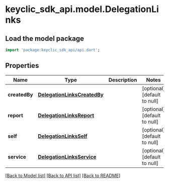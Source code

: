 # keyclic_sdk_api.model.DelegationLinks

## Load the model package
```dart
import 'package:keyclic_sdk_api/api.dart';
```

## Properties
Name | Type | Description | Notes
------------ | ------------- | ------------- | -------------
**createdBy** | [**DelegationLinksCreatedBy**](DelegationLinksCreatedBy.md) |  | [optional] [default to null]
**report** | [**DelegationLinksReport**](DelegationLinksReport.md) |  | [optional] [default to null]
**self** | [**DelegationLinksSelf**](DelegationLinksSelf.md) |  | [optional] [default to null]
**service** | [**DelegationLinksService**](DelegationLinksService.md) |  | [optional] [default to null]

[[Back to Model list]](../README.md#documentation-for-models) [[Back to API list]](../README.md#documentation-for-api-endpoints) [[Back to README]](../README.md)


